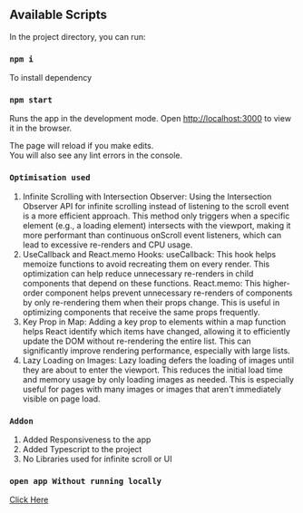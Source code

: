 ## Available Scripts

In the project directory, you can run:
### `npm i`
To install dependency
### `npm start`

Runs the app in the development mode.
Open [http://localhost:3000](http://localhost:3000) to view it in the browser.

The page will reload if you make edits.\
You will also see any lint errors in the console.

### `Optimisation used `
 1. Infinite Scrolling with Intersection Observer: Using the Intersection Observer API for infinite scrolling instead of listening to the scroll event is a more efficient approach. This method only triggers when a specific element (e.g., a loading element) intersects with the viewport, making it more performant than continuous onScroll event listeners, which can lead to excessive re-renders and CPU usage.
 2. UseCallback and React.memo Hooks:
    useCallback: This hook helps memoize functions to avoid recreating them on every render. This optimization can help reduce unnecessary re-renders in child components that depend on these functions.
    React.memo: This higher-order component helps prevent unnecessary re-renders of components by only re-rendering them when their props change. This is useful in optimizing components that receive the same props frequently.
 3. Key Prop in Map: Adding a key prop to elements within a map function helps React identify which items have changed, allowing it to efficiently update the DOM without re-rendering the entire list. This can significantly improve rendering performance, especially with large lists.
 4. Lazy Loading on Images: Lazy loading defers the loading of images until they are about to enter the viewport. This reduces the initial load time and memory usage by only loading images as needed. This is especially useful for pages with many images or images that aren't immediately visible on page load.

### `Addon`
 1. Added Responsiveness to the app
 2. Added Typescript to the project
 3. No Libraries used for infinite scroll or UI

### `open app Without running locally`
  [Click Here](https://weeday-assignment.vercel.app/)




